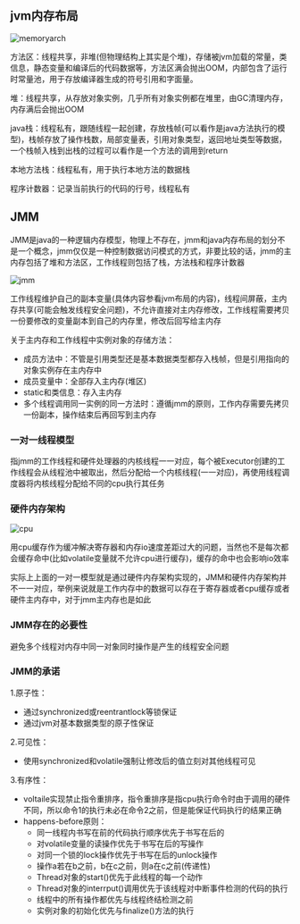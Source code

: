 ## jvm内存布局

![memoryarch](https://pcsdata.baidu.com/thumbnail/325601426s6725d837583145b4f470c0?fid=1508469986-16051585-923052660936310&rt=pr&sign=FDTAER-yUdy3dSFZ0SVxtzShv1zcMqd-bmVveRAyY1CRbgdXXz6LiemCM%2BU%3D&expires=2h&chkv=0&chkbd=0&chkpc=&dp-logid=2795343168&dp-callid=0&time=1618070400&size=c1600_u1600&quality=100&vuk=-&ft=video)

方法区：线程共享，非堆(但物理结构上其实是个堆)，存储被jvm加载的常量，类信息，静态变量和编译后的代码数据等，方法区满会抛出OOM，内部包含了运行时常量池，用于存放编译器生成的符号引用和字面量。

堆：线程共享，从存放对象实例，几乎所有对象实例都在堆里，由GC清理内存，内存满后会抛出OOM

java栈：线程私有，跟随线程一起创建，存放栈帧(可以看作是java方法执行的模型)，栈帧存放了操作栈数，局部变量表，引用对象类型，返回地址类型等数据，一个栈帧入栈到出栈的过程可以看作是一个方法的调用到return

本地方法栈：线程私有，用于执行本地方法的数据栈

程序计数器：记录当前执行的代码的行号，线程私有

## JMM

JMM是java的一种逻辑内存模型，物理上不存在，jmm和java内存布局的划分不是一个概念，jmm仅仅是一种控制数据访问模式的方式，非要比较的话，jmm的主内存包括了堆和方法区，工作线程则包括了栈，方法栈和程序计数器

![jmm](https://pcsdata.baidu.com/thumbnail/79ee977e7m00915b3e1e750cc751be72?fid=1508469986-16051585-542448575531019&rt=pr&sign=FDTAER-yUdy3dSFZ0SVxtzShv1zcMqd-nlhivSfNZSmSXRQoI3hnu7eEh00%3D&expires=2h&chkv=0&chkbd=0&chkpc=&dp-logid=2946059766&dp-callid=0&time=1618070400&size=c1600_u1600&quality=100&vuk=-&ft=video)

工作线程维护自己的副本变量(具体内容参看jvm布局的内容)，线程间屏蔽，主内存共享(可能会触发线程安全问题)，不允许直接对主内存修改，工作线程需要拷贝一份要修改的变量副本到自己的内存里，修改后回写给主内存

关于主内存和工作线程中实例对象的存储方法：
  - 成员方法中：不管是引用类型还是基本数据类型都存入栈帧，但是引用指向的对象实例存在主内存中
  - 成员变量中：全部存入主内存(堆区)
  - static和类信息：存入主内存
  - 多个线程调用同一实例的同一方法时：遵循jmm的原则，工作内存需要先拷贝一份副本，操作结束后再回写到主内存

### 一对一线程模型

指jmm的工作线程和硬件处理器的内核线程一一对应，每个被Executor创建的工作线程会从线程池中被取出，然后分配给一个内核线程(一一对应)，再使用线程调度器将内核线程分配给不同的cpu执行其任务

### 硬件内存架构

![cpu](https://pcsdata.baidu.com/thumbnail/fff88abe3j36125f1480712ab4087d3c?fid=1508469986-16051585-214595303277711&rt=pr&sign=FDTAER-yUdy3dSFZ0SVxtzShv1zcMqd-R05g1QyM1O2nkz%2FzJFLqOULPoqM%3D&expires=2h&chkv=0&chkbd=0&chkpc=&dp-logid=3666568820&dp-callid=0&time=1618077600&size=c1600_u1600&quality=100&vuk=-&ft=video)

用cpu缓存作为缓冲解决寄存器和内存io速度差距过大的问题，当然也不是每次都会缓存命中(比如volatile变量就不允许cpu进行缓存)，缓存的命中也会影响io效率

实际上上面的一对一模型就是通过硬件内存架构实现的，JMM和硬件内存架构并不一一对应，举例来说就是工作内存中的数据可以存在于寄存器或者cpu缓存或者硬件主内存中，对于jmm主内存也是如此

### JMM存在的必要性

避免多个线程对内存中同一对象同时操作是产生的线程安全问题

### JMM的承诺

1.原子性：
  - 通过synchronized或reentrantlock等锁保证
  - 通过jvm对基本数据类型的原子性保证

2.可见性：
  - 使用synchronized和volatile强制让修改后的值立刻对其他线程可见

3.有序性：
  - voltaile实现禁止指令重排序，指令重排序是指cpu执行命令时由于调用的硬件不同，所以命令1的执行未必在命令2之前，但是能保证代码执行的结果正确
  - happens-before原则：
    - 同一线程内书写在前的代码执行顺序优先于书写在后的
    - 对volatile变量的读操作优先于书写在后的写操作
    - 对同一个锁的lock操作优先于书写在后的unlock操作
    - 操作a若在b之前，b在c之前，则a在c之前(传递性)
    - Thread对象的start()优先于此线程的每一个动作
    - Thread对象的interrput()调用优先于该线程对中断事件检测的代码的执行
    - 线程中的所有操作都优先与线程终结检测之前
    - 实例对象的初始化优先与finalize()方法的执行





  
 



